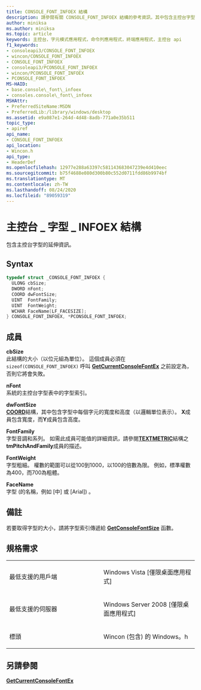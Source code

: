 ```yaml
---
title: CONSOLE_FONT_INFOEX 結構
description: 請參閱有關 CONSOLE_FONT_INFOEX 結構的參考資訊，其中包含主控台字型的延伸資訊。
author: miniksa
ms.author: miniksa
ms.topic: article
keywords: 主控台，字元模式應用程式，命令列應用程式，終端應用程式，主控台 api
f1_keywords:
- consoleapi3/CONSOLE_FONT_INFOEX
- wincon/CONSOLE_FONT_INFOEX
- CONSOLE_FONT_INFOEX
- consoleapi3/PCONSOLE_FONT_INFOEX
- wincon/PCONSOLE_FONT_INFOEX
- PCONSOLE_FONT_INFOEX
MS-HAID:
- base.console\_font\_infoex
- consoles.console\_font\_infoex
MSHAttr:
- PreferredSiteName:MSDN
- PreferredLib:/library/windows/desktop
ms.assetid: e9a087e1-264d-4d48-8adb-771a0e35b511
topic_type:
- apiref
api_name:
- CONSOLE_FONT_INFOEX
api_location:
- Wincon.h
api_type:
- HeaderDef
ms.openlocfilehash: 12977e288a63397c581143683047239e4d410eec
ms.sourcegitcommit: b75f4688e080d300b80c552d0711fdd86b9974bf
ms.translationtype: MT
ms.contentlocale: zh-TW
ms.lasthandoff: 08/24/2020
ms.locfileid: "89059319"
---
```

# <a name="console_font_infoex-structure"></a>主控台 \_ 字型 \_ INFOEX 結構


包含主控台字型的延伸資訊。

<a name="syntax"></a>Syntax
------

```C
typedef struct _CONSOLE_FONT_INFOEX {
  ULONG cbSize;
  DWORD nFont;
  COORD dwFontSize;
  UINT  FontFamily;
  UINT  FontWeight;
  WCHAR FaceName[LF_FACESIZE];
} CONSOLE_FONT_INFOEX, *PCONSOLE_FONT_INFOEX;
```

<a name="members"></a>成員
-------

**cbSize**  
此結構的大小（以位元組為單位）。 這個成員必須在 `sizeof(CONSOLE_FONT_INFOEX)` 呼叫 [**GetCurrentConsoleFontEx**](getcurrentconsolefontex.md) 之前設定為，否則它將會失敗。

**nFont**  
系統的主控台字型表中的字型索引。

**dwFontSize**  
[**COORD**](coord-str.md)結構，其中包含字型中每個字元的寬度和高度（以邏輯單位表示）。 **X**成員包含寬度，而**Y**成員包含高度。

**FontFamily**  
字型音調和系列。 如需此成員可能值的詳細資訊，請參閱[**TEXTMETRIC**](https://msdn.microsoft.com/library/windows/desktop/dd145132)結構之**tmPitchAndFamily**成員的描述。

**FontWeight**  
字型粗細。 權數的範圍可以從100到1000，以100的倍數為限。 例如，標準權數為400，而700為粗體。

**FaceName**  
字型 (的名稱，例如 [中] 或 [Arial]) 。

<a name="remarks"></a>備註
-------

若要取得字型的大小，請將字型索引傳遞給 [**GetConsoleFontSize**](getconsolefontsize.md) 函數。

<a name="requirements"></a>規格需求
------------

<table>
<colgroup>
<col width="50%" />
<col width="50%" />
</colgroup>
<tbody>
<tr class="odd">
<td><p>最低支援的用戶端</p></td>
<td><p>Windows Vista [僅限桌面應用程式]</p></td>
</tr>
<tr class="even">
<td><p>最低支援的伺服器</p></td>
<td><p>Windows Server 2008 [僅限桌面應用程式]</p></td>
</tr>
<tr class="odd">
<td><p>標頭</p></td>
<td>Wincon (包含) 的 Windows。h</td>
</tr>
</tbody>
</table>

## <a name="span-idsee_alsospansee-also"></a><span id="see_also"></span>另請參閱


[**GetCurrentConsoleFontEx**](getcurrentconsolefontex.md)

 

 




